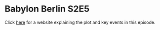 # Babylon Berlin S2E5
Click [here]() for a website explaining the plot and key events in this episode.
